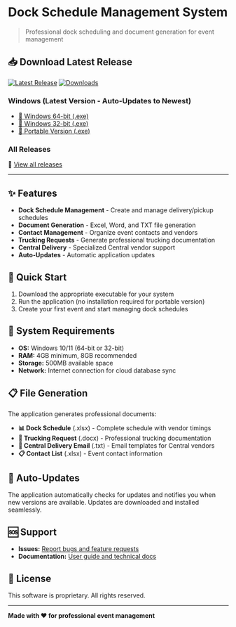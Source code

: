 # Dock Schedule Management System

> Professional dock scheduling and document generation for event management

## 📥 Download Latest Release

[![Latest Release](https://img.shields.io/github/v/release/Kandi-Flipz/dock-schedule-releases?label=Latest%20Version)](../../releases/latest)
[![Downloads](https://img.shields.io/github/downloads/Kandi-Flipz/dock-schedule-releases/total)](../../releases)

### Windows (Latest Version - Auto-Updates to Newest)
- [📁 Windows 64-bit (.exe)](../../releases/latest/download/FreightSync-Setup-x64.exe)
- [📁 Windows 32-bit (.exe)](../../releases/latest/download/FreightSync-Setup-ia32.exe) 
- [📁 Portable Version (.exe)](../../releases/latest/download/FreightSync-Portable-x64.exe)

### All Releases
🔗 [View all releases](../../releases)

---

## ✨ Features

- **Dock Schedule Management** - Create and manage delivery/pickup schedules
- **Document Generation** - Excel, Word, and TXT file generation
- **Contact Management** - Organize event contacts and vendors
- **Trucking Requests** - Generate professional trucking documentation
- **Central Delivery** - Specialized Central vendor support
- **Auto-Updates** - Automatic application updates

## 🚀 Quick Start

1. Download the appropriate executable for your system
2. Run the application (no installation required for portable version)
3. Create your first event and start managing dock schedules

## 🔧 System Requirements

- **OS:** Windows 10/11 (64-bit or 32-bit)
- **RAM:** 4GB minimum, 8GB recommended
- **Storage:** 500MB available space
- **Network:** Internet connection for cloud database sync

## 📋 File Generation

The application generates professional documents:

- **📊 Dock Schedule** (.xlsx) - Complete schedule with vendor timings
- **🚚 Trucking Request** (.docx) - Professional trucking documentation
- **📧 Central Delivery Email** (.txt) - Email templates for Central vendors
- **📋 Contact List** (.xlsx) - Event contact information

## 🔄 Auto-Updates

The application automatically checks for updates and notifies you when new versions are available. Updates are downloaded and installed seamlessly.

## 🆘 Support

- **Issues:** [Report bugs and feature requests](../dock-schedule/issues)
- **Documentation:** [User guide and technical docs](../dock-schedule/wiki)

## 📜 License

This software is proprietary. All rights reserved.

---

**Made with ❤️ for professional event management**
